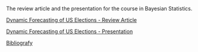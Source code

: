 
<!-- README.md is generated from README.Rmd. Please edit that file -->
<!-- https://marcozanotti.github.io/election-forecasting-review/ -->

The review article and the presentation for the course in Bayesian
Statistics.

[Dynamic Forecasting of US Elections - Review
Article](https://marcozanotti.github.io/election-forecasting-review/review/elecforec_rev.pdf)

[Dynamic Forecasting of US Elections -
Presentation](https://marcozanotti.github.io/election-forecasting-review/presentation/elecforec_pres.pdf)

[Bibliografy](https://github.com/marcozanotti/election-forecasting-review/tree/main/material)
